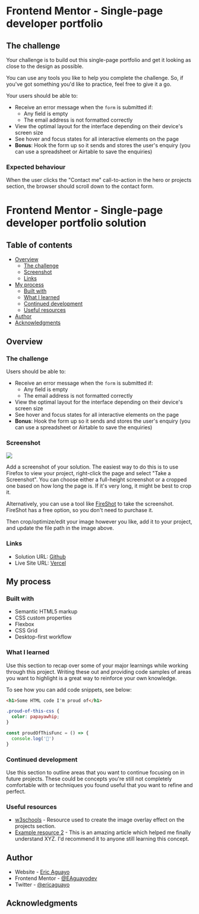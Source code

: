 # Frontend Mentor - Single-page developer portfolio

## The challenge

Your challenge is to build out this single-page portfolio and get it looking as close to the design as possible.

You can use any tools you like to help you complete the challenge. So, if you've got something you'd like to practice, feel free to give it a go.

Your users should be able to:

- Receive an error message when the `form` is submitted if:
  - Any field is empty
  - The email address is not formatted correctly
- View the optimal layout for the interface depending on their device's screen size
- See hover and focus states for all interactive elements on the page
- **Bonus**: Hook the form up so it sends and stores the user's enquiry (you can use a spreadsheet or Airtable to save the enquiries)

### Expected behaviour

When the user clicks the "Contact me" call-to-action in the hero or projects section, the browser should scroll down to the contact form.


# Frontend Mentor - Single-page developer portfolio solution

## Table of contents

- [Overview](#overview)
  - [The challenge](#the-challenge)
  - [Screenshot](#screenshot)
  - [Links](#links)
- [My process](#my-process)
  - [Built with](#built-with)
  - [What I learned](#what-i-learned)
  - [Continued development](#continued-development)
  - [Useful resources](#useful-resources)
- [Author](#author)
- [Acknowledgments](#acknowledgments)

## Overview

### The challenge

Users should be able to:

- Receive an error message when the `form` is submitted if:
  - Any field is empty
  - The email address is not formatted correctly
- View the optimal layout for the interface depending on their device's screen size
- See hover and focus states for all interactive elements on the page
- **Bonus**: Hook the form up so it sends and stores the user's enquiry (you can use a spreadsheet or Airtable to save the enquiries)

### Screenshot

![](./screenshot.jpg)

Add a screenshot of your solution. The easiest way to do this is to use Firefox to view your project, right-click the page and select "Take a Screenshot". You can choose either a full-height screenshot or a cropped one based on how long the page is. If it's very long, it might be best to crop it.

Alternatively, you can use a tool like [FireShot](https://getfireshot.com/) to take the screenshot. FireShot has a free option, so you don't need to purchase it. 

Then crop/optimize/edit your image however you like, add it to your project, and update the file path in the image above.


### Links

- Solution URL: [Github](https://your-solution-url.com)
- Live Site URL: [Vercel](https://your-live-site-url.com)

## My process

### Built with

- Semantic HTML5 markup
- CSS custom properties
- Flexbox
- CSS Grid
- Desktop-first workflow


### What I learned

Use this section to recap over some of your major learnings while working through this project. Writing these out and providing code samples of areas you want to highlight is a great way to reinforce your own knowledge.

To see how you can add code snippets, see below:

```html
<h1>Some HTML code I'm proud of</h1>
```
```css
.proud-of-this-css {
  color: papayawhip;
}
```
```js
const proudOfThisFunc = () => {
  console.log('🎉')
}
```

### Continued development

Use this section to outline areas that you want to continue focusing on in future projects. These could be concepts you're still not completely comfortable with or techniques you found useful that you want to refine and perfect.

### Useful resources

- [w3schools](https://www.w3schools.com/howto/howto_css_image_overlay.asp) - Resource used to create the image overlay effect on the projects section.
- [Example resource 2](https://www.example.com) - This is an amazing article which helped me finally understand XYZ. I'd recommend it to anyone still learning this concept.

## Author

- Website - [Eric Aguayo](https://www.ericaguayo.com)
- Frontend Mentor - [@EAguayodev](https://www.frontendmentor.io/profile/EAguayodev)
- Twitter - [@ericaguayo](https://www.twitter.com/ericaguayo)


## Acknowledgments

